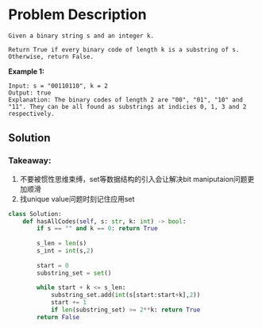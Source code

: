 # Problem Description
```
Given a binary string s and an integer k.

Return True if every binary code of length k is a substring of s. Otherwise, return False.
```
**Example 1:**
```
Input: s = "00110110", k = 2
Output: true
Explanation: The binary codes of length 2 are "00", "01", "10" and "11". They can be all found as substrings at indicies 0, 1, 3 and 2 respectively.
```

## Solution
### Takeaway:
1. 不要被惯性思维束缚，set等数据结构的引入会让解决bit maniputaion问题更加顺滑
2. 找unique value问题时刻记住应用set

```python
class Solution:
    def hasAllCodes(self, s: str, k: int) -> bool:
        if s == "" and k == 0: return True
        
        s_len = len(s)
        s_int = int(s,2)
        
        start = 0
        substring_set = set()
        
        while start + k <= s_len:
            substring_set.add(int(s[start:start+k],2))
            start += 1
            if len(substring_set) >= 2**k: return True
        return False
```